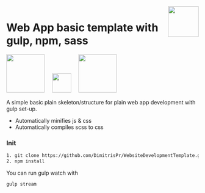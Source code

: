 <img src="https://res.cloudinary.com/teepublic/image/private/s--g0T2m-KV--/t_Preview/b_rgb:ffffff,c_limit,f_auto,h_313,q_90,w_313/v1525445247/production/designs/2654266_0" width="80" align="right">

# Web App basic template with gulp, npm, sass
<img src="https://upload.wikimedia.org/wikipedia/commons/thumb/d/db/Npm-logo.svg/540px-Npm-logo.svg.png" width="100">&nbsp;&nbsp;&nbsp;&nbsp;&nbsp;<img src="https://upload.wikimedia.org/wikipedia/commons/7/72/Gulp.js_Logo.svg" width="50">&nbsp;&nbsp;&nbsp;&nbsp;&nbsp;<img src="https://cdn-images-1.medium.com/max/1600/1*HFYKWq92BcXJIdata7d-JQ.png" width="100">

A simple basic plain skeleton/structure for plain web app development with gulp set-up.

- Automatically minifies js & css
- Automatically compiles scss to css

### Init
```bash
1. git clone https://github.com/DimitrisPr/WebsiteDevelopmentTemplate.git
2. npm install
```

You can run gulp watch with
```bash
gulp stream
```



